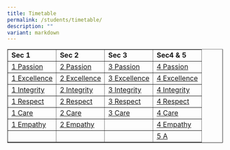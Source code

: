 ```yaml
---
title: Timetable
permalink: /students/timetable/
description: ""
variant: markdown
---
```

<table border="1" style="border-collapse: collapse; width: 100%;">
<tbody>
<tr style="height: 20px;">
<td style="width: 25%; height: 20px;"><strong>Sec 1</strong></td>
<td style="width: 25%; height: 20px;"><strong>Sec 2</strong></td>
<td style="width: 25%; height: 20px;"><strong>Sec 3</strong></td>
<td style="width: 25%; height: 20px;"><strong>Sec4 &amp; 5</strong></td>
</tr>
<tr style="height: 21px;">
<td style="width: 25%; height: 21px;"><a href="/files/2024t11p.pdf">1 Passion</a></td>
<td style="width: 25%; height: 21px;"><a href="/files/2024t12p.pdf">2 Passion</a></td>
<td style="width: 25%; height: 21px;"><a href="/files/2024t13p.pdf">3 Passion</a></td>
<td style="width: 25%; height: 21px;"><a href="/files/2024t14p.pdf">4 Passion</a></td>
</tr>
<tr style="height: 21px;">
<td style="width: 25%; height: 21px;"><a href="/files/2024t11ex.pdf">1 Excellence</a></td>
<td style="width: 25%; height: 21px;"><a href="/files/2024t12ex.pdf">2 Excellence</a></td>
<td style="width: 25%; height: 21px;"><a href="/files/2024t13ex.pdf">3 Excellence</a></td>
<td style="width: 25%; height: 21px;"><a href="/files/2024t14ex.pdf">4 Excellence</a></td>
</tr>
<tr style="height: 21px;">
<td style="width: 25%; height: 21px;"><a href="/files/2024t11i.pdf">1 Integrity</a></td>
<td style="width: 25%; height: 21px;"><a href="/files/2024t12i.pdf">2 Integrity</a></td>
<td style="width: 25%; height: 21px;"><a href="/files/2024t13i.pdf">3 Integrity</a></td>
<td style="width: 25%; height: 21px;"><a href="/files/2024t14i.pdf">4 Integrity</a></td>
</tr>
<tr style="height: 21px;">
<td style="width: 25%; height: 21px;"><a href="/files/2024t11r.pdf">1 Respect</a></td>
<td style="width: 25%; height: 21px;"><a href="/files/2024t12r.pdf">2 Respect</a></td>
<td style="width: 25%; height: 21px;"><a href="/files/2024t13r.pdf">3 Respect</a></td>
<td style="width: 25%; height: 21px;"><a href="/files/2024t14r.pdf">4 Respect</a></td>
</tr>
<tr style="height: 21px;">
<td style="width: 25%; height: 21px;"><a href="/files/2024t11c.pdf">1 Care</a></td>
<td style="width: 25%; height: 21px;"><a href="/files/2024t12c.pdf">2 Care</a></td>
<td style="width: 25%; height: 21px;"><a href="/files/2024t13c.pdf">3 Care</a></td>
<td style="width: 25%; height: 21px;"><a href="/files/2024t14c.pdf">4 Care</a></td>
</tr>
<tr style="height: 21px;">
<td style="width: 25%; height: 21px;"><a href="/files/2024t11em.pdf">1 Empathy</a></td>
<td style="width: 25%; height: 21px;"><a href="/files/2024t13em.pdf">2 Empathy</a></td>
<td style="width: 25%; height: 21px;"></td>
<td style="width: 25%; height: 21px;"><a href="/files/2024t14em.pdf">4 Empathy</a></td>
</tr>
<tr>
<td style="width: 25%;"></td>
<td style="width: 25%;"></td>
<td style="width: 25%;"></td>
<td style="width: 25%;"><a href="/files/2024t15a.pdf">5 A</a></td>
</tr>
</tbody>
</table>